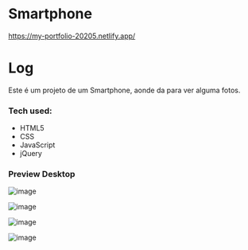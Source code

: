 # Smartphone
https://my-portfolio-20205.netlify.app/

 Log
===================
Este é um projeto de um Smartphone, aonde da para ver alguma fotos.

### Tech used:
- HTML5
- CSS
- JavaScript
- jQuery

### Preview Desktop

![image](https://github.com/user-attachments/assets/fcb5ef17-cb99-48fc-8024-9e553c47e5db)

![image](https://github.com/user-attachments/assets/fdd3cf95-2a4c-44bf-87a3-53315e4662e1)

![image](https://github.com/user-attachments/assets/200886e1-0b76-44d5-8dd0-818a144e7a82)

![image](https://github.com/user-attachments/assets/10ac3ab7-ee19-4c2c-a270-e5bf3cf2319b)
